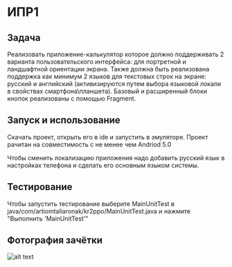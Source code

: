 # ИПР1

## Задача

Реализовать приложение-калькулятор которое должно поддерживать 2 варианта пользовательского интерфейса: для портретной и ландшафтной ориентации экрана. Также должна быть реализована поддержка как минимум 2 языков для текстовых строк на экране: русский и английский (активизируются путем выбора языковой локали в свойствах смартфона\планшета). Базовый и расширенный блоки кнопок реализованы с помощью Fragment.

## Запуск и использование

Скачать проект, открыть его в ide и запустить в эмуляторе. Проект рачитан на совместимость с не менее чем Andriod 5.0

Чтобы сменить локализацию приложения надо добавить русский язык в настройках телефона и сделать его основным языком системы.

## Тестирование

Чтобы запустить тестирование выберите MainUnitTest в java/com/artiomtaliaronak/kr2ppo/MainUnitTest.java и нажмите "Выполнить 'MainUnitTest'"

## Фотография зачётки

![alt text](https://i.imgur.com/ELzsKCm.png)
